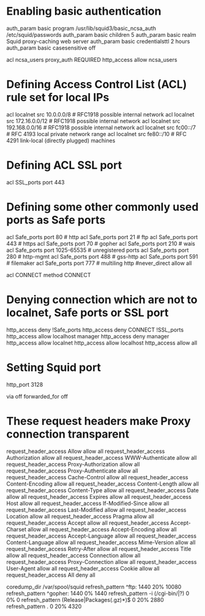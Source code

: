 # Enabling basic authentication
auth_param basic program /usr/lib/squid3/basic_ncsa_auth /etc/squid/passwords
auth_param basic children 5
auth_param basic realm Squid proxy-caching web server
auth_param basic credentialsttl 2 hours
auth_param basic casesensitive off

acl ncsa_users proxy_auth REQUIRED
http_access allow ncsa_users

# Defining Access Control List (ACL) rule set for local IPs
acl localnet src 10.0.0.0/8     # RFC1918 possible internal network
acl localnet src 172.16.0.0/12  # RFC1918 possible internal network
acl localnet src 192.168.0.0/16 # RFC1918 possible internal network
acl localnet src fc00::/7       # RFC 4193 local private network range
acl localnet src fe80::/10      # RFC 4291 link-local (directly plugged) machines

# Defining ACL SSL port
acl SSL_ports port 443

# Defining  some other commonly used ports as Safe ports
acl Safe_ports port 80      # http
acl Safe_ports port 21      # ftp
acl Safe_ports port 443     # https
acl Safe_ports port 70      # gopher
acl Safe_ports port 210     # wais
acl Safe_ports port 1025-65535  # unregistered ports
acl Safe_ports port 280     # http-mgmt
acl Safe_ports port 488     # gss-http
acl Safe_ports port 591     # filemaker
acl Safe_ports port 777     # multiling http
#never_direct allow all

acl CONNECT method CONNECT

# Denying connection which are not to localnet, Safe ports or SSL port
http_access deny !Safe_ports
http_access deny CONNECT !SSL_ports
http_access allow localhost manager
http_access deny manager
http_access allow localnet
http_access allow localhost
http_access allow all

# Setting Squid port
http_port 3128

via off
forwarded_for off

# These request headers make Proxy connection transparent
request_header_access Allow allow all 
request_header_access Authorization allow all 
request_header_access WWW-Authenticate allow all 
request_header_access Proxy-Authorization allow all 
request_header_access Proxy-Authenticate allow all 
request_header_access Cache-Control allow all 
request_header_access Content-Encoding allow all 
request_header_access Content-Length allow all 
request_header_access Content-Type allow all 
request_header_access Date allow all 
request_header_access Expires allow all 
request_header_access Host allow all 
request_header_access If-Modified-Since allow all 
request_header_access Last-Modified allow all 
request_header_access Location allow all 
request_header_access Pragma allow all 
request_header_access Accept allow all 
request_header_access Accept-Charset allow all 
request_header_access Accept-Encoding allow all 
request_header_access Accept-Language allow all 
request_header_access Content-Language allow all 
request_header_access Mime-Version allow all 
request_header_access Retry-After allow all 
request_header_access Title allow all 
request_header_access Connection allow all 
request_header_access Proxy-Connection allow all 
request_header_access User-Agent allow all 
request_header_access Cookie allow all 
request_header_access All deny all

coredump_dir /var/spool/squid
refresh_pattern ^ftp:       1440    20% 10080
refresh_pattern ^gopher:    1440    0%  1440
refresh_pattern -i (/cgi-bin/|\?) 0 0%  0
refresh_pattern (Release|Packages(.gz)*)$      0       20%     2880
refresh_pattern .       0   20% 4320
